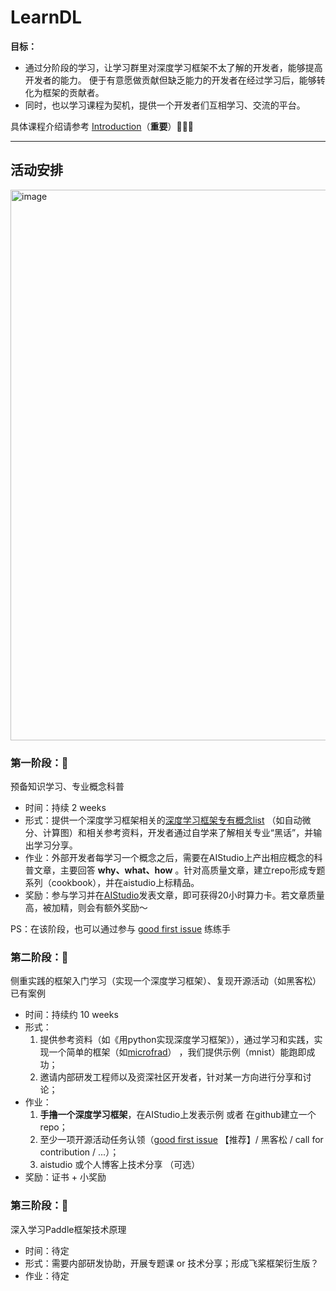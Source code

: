 # LearnDL

**目标：** 
* 通过分阶段的学习，让学习群里对深度学习框架不太了解的开发者，能够提高开发者的能力。 便于有意愿做贡献但缺乏能力的开发者在经过学习后，能够转化为框架的贡献者。
* 同时，也以学习课程为契机，提供一个开发者们互相学习、交流的平台。

具体课程介绍请参考 [Introduction](https://github.com/sunzhongkai588/LearnDL/blob/main/Introduction.md)（**重要**）🌟🌟🌟




--------
## 活动安排

<img width="881" alt="image" src="https://user-images.githubusercontent.com/70642955/211499445-d5310c6e-01c7-4a47-8435-36c47bdee44e.png">

### 第一阶段：🧐
预备知识学习、专业概念科普
* 时间：持续 2 weeks
* 形式：提供一个深度学习框架相关的[深度学习框架专有概念list](https://github.com/sunzhongkai588/LearnDL/blob/main/深度学习概念清单.md) （如自动微分、计算图）和相关参考资料，开发者通过自学来了解相关专业“黑话”，并输出学习分享。
* 作业：外部开发者每学习一个概念之后，需要在AIStudio上产出相应概念的科普文章，主要回答 **why、what、how** 。针对高质量文章，建立repo形成专题系列（cookbook），并在aistudio上标精品。
* 奖励：参与学习并在[AIStudio](https://aistudio.baidu.com/aistudio/index)发表文章，即可获得20小时算力卡。若文章质量高，被加精，则会有额外奖励～

PS：在该阶段，也可以通过参与 [good first issue](https://github.com/PaddlePaddle/community/tree/master/pfcc#good-first-issue) 练练手

### 第二阶段：🤩
侧重实践的框架入门学习（实现一个深度学习框架）、复现开源活动（如黑客松）已有案例
* 时间：持续约 10 weeks
* 形式：
   1. 提供参考资料（如《用python实现深度学习框架》），通过学习和实践，实现一个简单的框架（如[microfrad](https://github.com/karpathy/micrograd)） ，我们提供示例（mnist）能跑即成功；
   2. 邀请内部研发工程师以及资深社区开发者，针对某一方向进行分享和讨论；
* 作业：
   1. **手撸一个深度学习框架**，在AIStudio上发表示例 或者 在github建立一个repo；
   2. 至少一项开源活动任务认领（[good first issue](https://github.com/PaddlePaddle/community/tree/master/pfcc#good-first-issue) 【推荐】/ 黑客松 / call for contribution / ...）；
   3. aistudio 或个人博客上技术分享 （可选）
* 奖励：证书 + 小奖励

### 第三阶段：🥳
深入学习Paddle框架技术原理
* 时间：待定
* 形式：需要内部研发协助，开展专题课 or 技术分享；形成飞桨框架衍生版？
* 作业：待定
